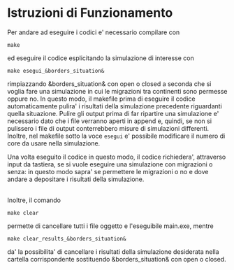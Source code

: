 # Istruzioni di Funzionamento 

Per andare ad eseguire i codici e' necessario compilare con  
```
make
```
ed eseguire il codice esplicitando la simulazione di interesse con 
```
make esegui_&borders_situation&
```
rimpiazzando &borders_situation& con open o closed a seconda che si voglia fare una simulazione in cui le migrazioni tra continenti sono permesse oppure no.
In questo modo, il makefile prima di eseguire il codice automaticamente pulira' i risultati della simulazione precedente riguardanti quella situazione. Pulire gli output prima di far ripartire una simulazione e' necessario dato che i file verranno aperti in append e, quindi, se non si pulissero i file di output conterrebbero misure di simulazioni differenti. \
Inoltre, nel makefile sotto la voce `esegui` e' possibile modificare il numero di core da usare nella simulazione.

Una volta eseguito il codice in questo modo, il codice richiedera', attraverso input da tastiera, se si vuole eseguire una simulazione con migrazioni o senza: in questo modo sapra' se permettere le migrazioni o no e dove andare a depositare i risultati della simulazione.

\
Inoltre, il comando 
```
make clear
```
permette di cancellare tutti i file oggetto e l'eseguibile main.exe, mentre
```
make clear_results_&borders_situation&
```
da' la possibilita' di cancellare i risultati della simulazione desiderata nella cartella corrispondente sostituendo &borders_situation& con open o closed.
